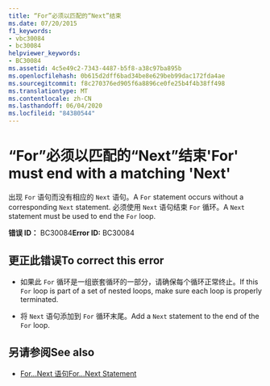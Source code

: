 ```yaml
---
title: “For”必须以匹配的“Next”结束
ms.date: 07/20/2015
f1_keywords:
- vbc30084
- bc30084
helpviewer_keywords:
- BC30084
ms.assetid: 4c5e49c2-7343-4487-b5f8-a38c97ba895b
ms.openlocfilehash: 0b615d2dff6bad34be8e629beb99dac172fda4ae
ms.sourcegitcommit: f8c270376ed905f6a8896ce0fe25b4f4b38ff498
ms.translationtype: MT
ms.contentlocale: zh-CN
ms.lasthandoff: 06/04/2020
ms.locfileid: "84380544"
---
```

# <a name="for-must-end-with-a-matching-next"></a><span data-ttu-id="9d16e-102">“For”必须以匹配的“Next”结束</span><span class="sxs-lookup"><span data-stu-id="9d16e-102">'For' must end with a matching 'Next'</span></span>
<span data-ttu-id="9d16e-103">出现 `For` 语句而没有相应的 `Next` 语句。</span><span class="sxs-lookup"><span data-stu-id="9d16e-103">A `For` statement occurs without a corresponding `Next` statement.</span></span> <span data-ttu-id="9d16e-104">必须使用 `Next` 语句结束 `For` 循环。</span><span class="sxs-lookup"><span data-stu-id="9d16e-104">A `Next` statement must be used to end the `For` loop.</span></span>  
  
 <span data-ttu-id="9d16e-105">**错误 ID：** BC30084</span><span class="sxs-lookup"><span data-stu-id="9d16e-105">**Error ID:** BC30084</span></span>  
  
## <a name="to-correct-this-error"></a><span data-ttu-id="9d16e-106">更正此错误</span><span class="sxs-lookup"><span data-stu-id="9d16e-106">To correct this error</span></span>  
  
- <span data-ttu-id="9d16e-107">如果此 `For` 循环是一组嵌套循环的一部分，请确保每个循环正常终止。</span><span class="sxs-lookup"><span data-stu-id="9d16e-107">If this `For` loop is part of a set of nested loops, make sure each loop is properly terminated.</span></span>  
  
- <span data-ttu-id="9d16e-108">将 `Next` 语句添加到 `For` 循环末尾。</span><span class="sxs-lookup"><span data-stu-id="9d16e-108">Add a `Next` statement to the end of the `For` loop.</span></span>  
  
## <a name="see-also"></a><span data-ttu-id="9d16e-109">另请参阅</span><span class="sxs-lookup"><span data-stu-id="9d16e-109">See also</span></span>

- [<span data-ttu-id="9d16e-110">For...Next 语句</span><span class="sxs-lookup"><span data-stu-id="9d16e-110">For...Next Statement</span></span>](../language-reference/statements/for-next-statement.md)
